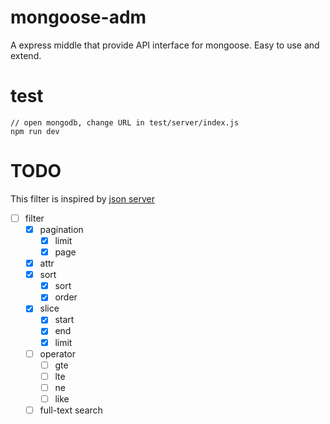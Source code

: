 # mongoose-adm
A express middle that provide API interface for mongoose. Easy to use and extend.

# test
```
// open mongodb, change URL in test/server/index.js
npm run dev
```


# TODO
This filter is inspired by [json server](https://github.com/typicode/json-server/)

- [ ] filter
	- [x] pagination
		- [x] limit
		- [x] page
	- [x] attr
	- [x] sort
		- [x] sort
		- [x] order
	- [x] slice
		- [x] start
		- [x] end
		- [x] limit
	- [ ] operator
		- [ ] gte
		- [ ] lte
		- [ ] ne
		- [ ] like
	- [ ] full-text search
